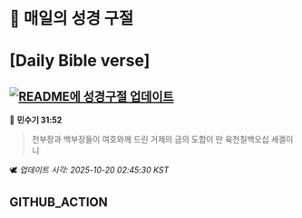 # 🙏 매일의 성경 구절
# [Daily Bible verse]
## [![README에 성경구절 업데이트](https://github.com/DONGSUKA/first_test/actions/workflows/update-readme-bible.yml/badge.svg)](https://github.com/DONGSUKA/first_test/actions/workflows/update-readme-bible.yml)
<!-- START_BIBLE_VERSE -->
📖 **민수기 31:52**
> 천부장과 백부장들이 여호와께 드린 거제의 금의 도합이 만 육천칠백오십 세겔이니

🕊️ _업데이트 시각: 2025-10-20 02:45:30 KST_
  <!-- END_BIBLE_VERSE -->
## GITHUB_ACTION
